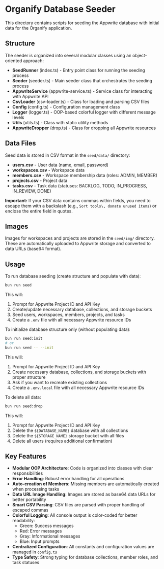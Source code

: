 # Organify Database Seeder

This directory contains scripts for seeding the Appwrite database with initial data for the Organify application.

## Structure

The seeder is organized into several modular classes using an object-oriented approach:

- **SeedRunner** (index.ts) - Entry point class for running the seeding process
- **Seeder** (seeder.ts) - Main seeder class that orchestrates the seeding process
- **AppwriteService** (appwrite-service.ts) - Service class for interacting with Appwrite API
- **CsvLoader** (csv-loader.ts) - Class for loading and parsing CSV files
- **Config** (config.ts) - Configuration management class
- **Logger** (logger.ts) - OOP-based colorful logger with different message levels
- **Utils** (utils.ts) - Class with static utility methods
- **AppwriteDropper** (drop.ts) - Class for dropping all Appwrite resources

## Data Files

Seed data is stored in CSV format in the `seed/data/` directory:

- **users.csv** - User data (name, email, password)
- **workspaces.csv** - Workspace data
- **members.csv** - Workspace membership data (roles: ADMIN, MEMBER)
- **projects.csv** - Project data
- **tasks.csv** - Task data (statuses: BACKLOG, TODO, IN_PROGRESS, IN_REVIEW, DONE)

**Important:** If your CSV data contains commas within fields, you need to escape them with a backslash (e.g., `Sort tools\, donate unused items`) or enclose the entire field in quotes.

## Images

Images for workspaces and projects are stored in the `seed/img/` directory. These are automatically uploaded to Appwrite storage and converted to data URLs (base64 format).

## Usage

To run database seeding (create structure and populate with data):

```bash
bun run seed
```

This will:
1. Prompt for Appwrite Project ID and API Key
2. Create/update necessary database, collections, and storage buckets
3. Seed users, workspaces, members, projects, and tasks
4. Create a `.env` file with all necessary Appwrite resource IDs

To initialize database structure only (without populating data):

```bash
bun run seed:init
# or
bun run seed -- --init
```

This will:
1. Prompt for Appwrite Project ID and API Key
2. Create necessary database, collections, and storage buckets with proper structure
3. Ask if you want to recreate existing collections
4. Create a `.env.local` file with all necessary Appwrite resource IDs

To delete all data:

```bash
bun run seed:drop
```

This will:
1. Prompt for Appwrite Project ID and API Key
2. Delete the `${DATABASE_NAME}` database with all collections
3. Delete the `${STORAGE_NAME}` storage bucket with all files
4. Delete all users (requires additional confirmation)

## Key Features

- **Modular OOP Architecture**: Code is organized into classes with clear responsibilities
- **Error Handling**: Robust error handling for all operations
- **Auto-creation of Members**: Missing members are automatically created when processing tasks
- **Data URL Image Handling**: Images are stored as base64 data URLs for better portability
- **Smart CSV Parsing**: CSV files are parsed with proper handling of escaped commas
- **Colorful Logging**: All console output is color-coded for better readability:
  - Green: Success messages
  - Red: Error messages
  - Gray: Informational messages
  - Blue: Input prompts
- **Centralized Configuration**: All constants and configuration values are managed in `config.ts`
- **Type Safety**: Strong typing for database collections, member roles, and task statuses
